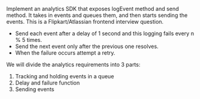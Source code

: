 Implement an analytics SDK that exposes logEvent method and send method. It takes in events and queues them, and then starts sending the events. This is a Flipkart/Atlassian frontend interview question.

- Send each event after a delay of 1 second and this logging fails every n % 5 times.
- Send the next event only after the previous one resolves.
- When the failure occurs attempt a retry.

We will divide the analytics requirements into 3 parts:
1. Tracking and holding events in a queue
2. Delay and failure function
3. Sending events